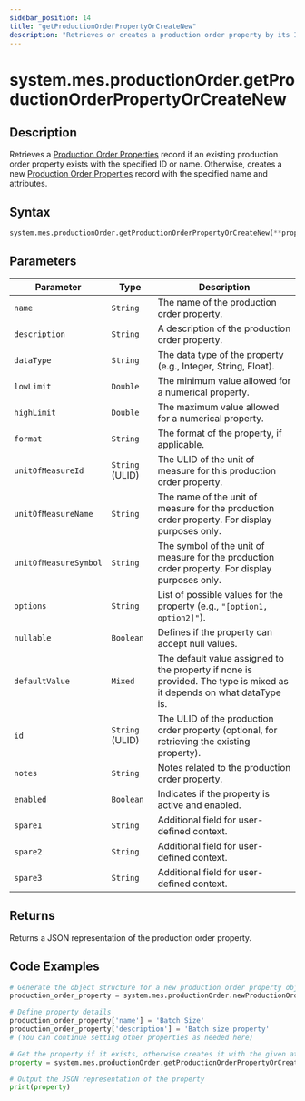 ```yaml
---
sidebar_position: 14
title: "getProductionOrderPropertyOrCreateNew"
description: "Retrieves or creates a production order property by its ID or name depending on if it exists."
---
```


# system.mes.productionOrder.getProductionOrderPropertyOrCreateNew

## Description

Retrieves a [Production Order Properties](../../data-model/production-order-model/production-order-property) record if an existing production order property exists with the specified ID or name.
Otherwise, creates a new [Production Order Properties](../../data-model/production-order-model/production-order-property) record with the specified name and attributes.

## Syntax

```python
system.mes.productionOrder.getProductionOrderPropertyOrCreateNew(**property_data)
```

## Parameters

| Parameter             | Type            | Description                                                                                                          |
| --------------------- | --------------- | -------------------------------------------------------------------------------------------------------------------- |
| `name`                | `String`        | The name of the production order property.                                                                           |
| `description`         | `String`        | A description of the production order property.                                                                      |
| `dataType`            | `String`        | The data type of the property (e.g., Integer, String, Float).                                                        |
| `lowLimit`            | `Double`        | The minimum value allowed for a numerical property.                                                                  |
| `highLimit`           | `Double`        | The maximum value allowed for a numerical property.                                                                  |
| `format`              | `String`        | The format of the property, if applicable.                                                                           |
| `unitOfMeasureId`     | `String` (ULID) | The ULID of the unit of measure for this production order property.                                                  |
| `unitOfMeasureName`   | `String`        | The name of the unit of measure for the production order property. For display purposes only.                        |
| `unitOfMeasureSymbol` | `String`        | The symbol of the unit of measure for the production order property. For display purposes only.                      |
| `options`             | `String`        | List of possible values for the property (e.g., `"[option1, option2]"`).                                             |
| `nullable`            | `Boolean`       | Defines if the property can accept null values.                                                                      |
| `defaultValue`        | `Mixed`         | The default value assigned to the property if none is provided. The type is mixed as it depends on what dataType is. |
| `id`                  | `String` (ULID) | The ULID of the production order property (optional, for retrieving the existing property).                          |
| `notes`               | `String`        | Notes related to the production order property.                                                                      |
| `enabled`             | `Boolean`       | Indicates if the property is active and enabled.                                                                     |
| `spare1`              | `String`        | Additional field for user-defined context.                                                                           |
| `spare2`              | `String`        | Additional field for user-defined context.                                                                           |
| `spare3`              | `String`        | Additional field for user-defined context.                                                                           |

## Returns

Returns a JSON representation of the production order property.

## Code Examples

```python
# Generate the object structure for a new production order property object
production_order_property = system.mes.productionOrder.newProductionOrderProperty()

# Define property details
production_order_property['name'] = 'Batch Size'
production_order_property['description'] = 'Batch size property'
# (You can continue setting other properties as needed here)

# Get the property if it exists, otherwise creates it with the given attributes
property = system.mes.productionOrder.getProductionOrderPropertyOrCreateNew(**production_order_property)

# Output the JSON representation of the property
print(property)
```
